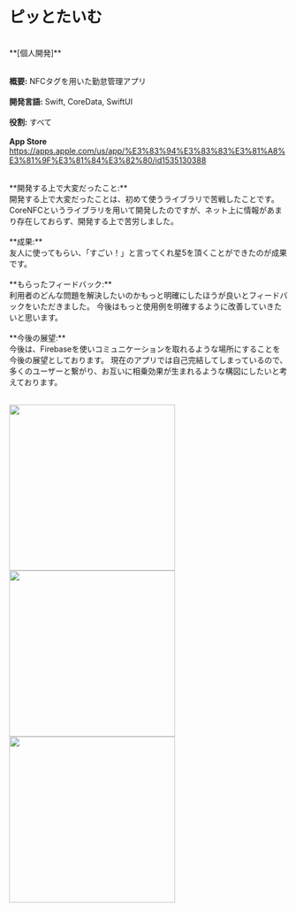 # ピッとたいむ
<br/>
**[個人開発]**
<br/>
<br/>

**概要:** NFCタグを用いた勤怠管理アプリ
<br/>
<br/>
**開発言語:** Swift, CoreData, SwiftUI
<br/>
<br/>
**役割:** すべて
<br/>
<br/>
**App Store** https://apps.apple.com/us/app/%E3%83%94%E3%83%83%E3%81%A8%E3%81%9F%E3%81%84%E3%82%80/id1535130388
<br/>

<br/>
**開発する上で大変だったこと:**
<br/>
開発する上で大変だったことは、初めて使うライブラリで苦戦したことです。CoreNFCというライブラリを用いて開発したのですが、ネット上に情報があまり存在しておらず、開発する上で苦労しました。
<br/>
<br/>
**成果:**
<br/>
友人に使ってもらい、「すごい！」と言ってくれ星5を頂くことができたのが成果です。
<br/>
<br/>
**もらったフィードバック:**
<br/>
利用者のどんな問題を解決したいのかもっと明確にしたほうが良いとフィードバックをいただきました。
今後はもっと使用例を明確するように改善していきたいと思います。
<br/>
<br/>
**今後の展望:**
<br/>
今後は、Firebaseを使いコミュニケーションを取れるような場所にすることを今後の展望としております。
現在のアプリでは自己完結してしまっているので、多くのユーザーと繋がり、お互いに相乗効果が生まれるような構図にしたいと考えております。
<br/>
<br/>


<p text-align="center">
  <img src="https://user-images.githubusercontent.com/52638834/95674700-e493a200-0bec-11eb-984f-3db0a9febfe0.png" width="300">
  <img src="https://user-images.githubusercontent.com/52638834/95674708-f4ab8180-0bec-11eb-8802-bcd5c4ba8a07.png" width="300">
  <img src="https://user-images.githubusercontent.com/52638834/95674705-f2492780-0bec-11eb-89bd-9864e0cbb860.png" width="300">
</p>

